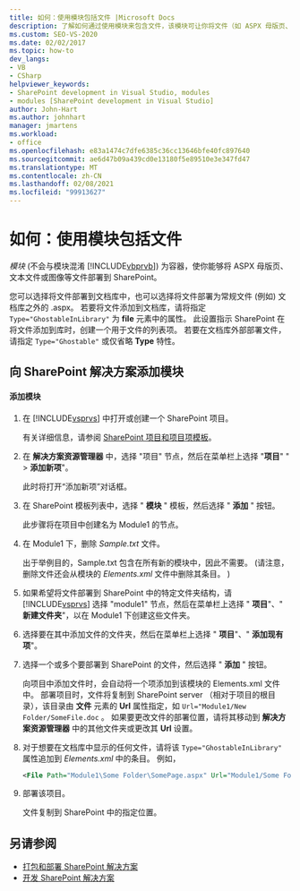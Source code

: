 ```yaml
---
title: 如何：使用模块包括文件 |Microsoft Docs
description: 了解如何通过使用模块来包含文件，该模块可让你将文件（如 ASPX 母版页、文本文件或图像）部署到 SharePoint。
ms.custom: SEO-VS-2020
ms.date: 02/02/2017
ms.topic: how-to
dev_langs:
- VB
- CSharp
helpviewer_keywords:
- SharePoint development in Visual Studio, modules
- modules [SharePoint development in Visual Studio]
author: John-Hart
ms.author: johnhart
manager: jmartens
ms.workload:
- office
ms.openlocfilehash: e83a1474c7dfe6385c36cc13646bfe40fc897640
ms.sourcegitcommit: ae6d47b09a439cd0e13180f5e89510e3e347fd47
ms.translationtype: MT
ms.contentlocale: zh-CN
ms.lasthandoff: 02/08/2021
ms.locfileid: "99913627"
---
```

# <a name="how-to-include-files-by-using-a-module"></a>如何：使用模块包括文件
  *模块* (不会与模块混淆 [!INCLUDE[vbprvb](../sharepoint/includes/vbprvb-md.md)]) 为容器，使你能够将 ASPX 母版页、文本文件或图像等文件部署到 SharePoint。

 您可以选择将文件部署到文档库中，也可以选择将文件部署为常规文件 (例如) 文档库之外的 .aspx。 若要将文件添加到文档库，请将指定 `Type="GhostableInLibrary"` 为 **file** 元素中的属性。 此设置指示 SharePoint 在将文件添加到库时，创建一个用于文件的列表项。 若要在文档库外部部署文件，请指定 `Type="Ghostable"` 或仅省略 **Type** 特性。

## <a name="add-a-module-to-a-sharepoint-solution"></a>向 SharePoint 解决方案添加模块

#### <a name="to-add-a-module"></a>添加模块

1. 在 [!INCLUDE[vsprvs](../sharepoint/includes/vsprvs-md.md)] 中打开或创建一个 SharePoint 项目。

     有关详细信息，请参阅 [SharePoint 项目和项目项模板](../sharepoint/sharepoint-project-and-project-item-templates.md)。

2. 在 **解决方案资源管理器** 中，选择 "项目" 节点，然后在菜单栏上选择 "**项目**" "  >  **添加新项**"。

     此时将打开“添加新项”对话框。

3. 在 SharePoint 模板列表中，选择 " **模块** " 模板，然后选择 " **添加** " 按钮。

     此步骤将在项目中创建名为 Module1 的节点。

4. 在 Module1 下，删除 *Sample.txt* 文件。

     出于举例目的，Sample.txt 包含在所有新的模块中，因此不需要。  (请注意，删除文件还会从模块的 *Elements.xml* 文件中删除其条目。 ) 

5. 如果希望将文件部署到 SharePoint 中的特定文件夹结构，请 [!INCLUDE[vsprvs](../sharepoint/includes/vsprvs-md.md)] 选择 "module1" 节点，然后在菜单栏上选择 " **项目**"、" **新建文件夹**"，以在 Module1 下创建这些文件夹。

6. 选择要在其中添加文件的文件夹，然后在菜单栏上选择 " **项目**"、" **添加现有项**"。

7. 选择一个或多个要部署到 SharePoint 的文件，然后选择 " **添加** " 按钮。

     向项目中添加文件时，会自动将一个项添加到该模块的 Elements.xml 文件中。 部署项目时，文件将复制到 SharePoint server （相对于项目的根目录），该目录由 **文件** 元素的 **Url** 属性指定，如 `Url="Module1/New Folder/SomeFile.doc` 。 如果要更改文件的部署位置，请将其移动到 **解决方案资源管理器** 中的其他文件夹或更改其 **Url** 设置。

8. 对于想要在文档库中显示的任何文件，请将该 `Type="GhostableInLibrary"` 属性追加到 *Elements.xml* 中的条目。 例如，

    ```xml
    <File Path="Module1\Some Folder\SomePage.aspx" Url="Module1/Some Folder/SomePage.aspx" Type="GhostableInLibrary" />
    ```

9. 部署该项目。

     文件复制到 SharePoint 中的指定位置。

## <a name="see-also"></a>另请参阅
- [打包和部署 SharePoint 解决方案](../sharepoint/packaging-and-deploying-sharepoint-solutions.md)
- [开发 SharePoint 解决方案](../sharepoint/developing-sharepoint-solutions.md)
